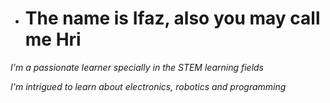 - <h1> The name is Ifaz, also you may call me Hri </h1>

<i> I'm a passionate learner specially in the STEM learning fields </i>

<i> I'm intrigued to learn about electronics, robotics and programming </i>

<!---
yphaz/yphaz is a ✨ special ✨ repository because its `README.md` (this file) appears on your GitHub profile.
You can click the Preview link to take a look at your changes.
--->

